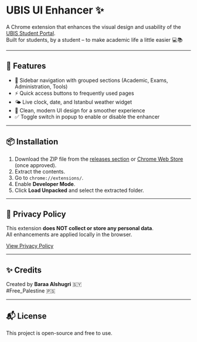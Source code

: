 
# UBIS UI Enhancer ✨

A Chrome extension that enhances the visual design and usability of the [UBIS Student Portal](https://ubis.aydin.edu.tr).  
Built for students, by a student – to make academic life a little easier 💻📚

---

## 🔧 Features

- 🧭 Sidebar navigation with grouped sections (Academic, Exams, Administration, Tools)
- ⚡ Quick access buttons to frequently used pages
- 🌤️ Live clock, date, and Istanbul weather widget
- 🎨 Clean, modern UI design for a smoother experience
- ✅ Toggle switch in popup to enable or disable the enhancer

---

## 📦 Installation

1. Download the ZIP file from the [releases section](#) or [Chrome Web Store](#) (once approved).
2. Extract the contents.
3. Go to `chrome://extensions/`.
4. Enable **Developer Mode**.
5. Click **Load Unpacked** and select the extracted folder.

---

## 🔐 Privacy Policy

This extension **does NOT collect or store any personal data**.  
All enhancements are applied locally in the browser.

[View Privacy Policy](https://yourusername.github.io/ubis-ui-enhancer/ubis-ui-enhancer-privacy-policy.html)

---

## ✨ Credits

Created by **Baraa Alshugri** 🇸🇾  
#Free_Palestine 🇵🇸

---

## 📬 License

This project is open-source and free to use.
